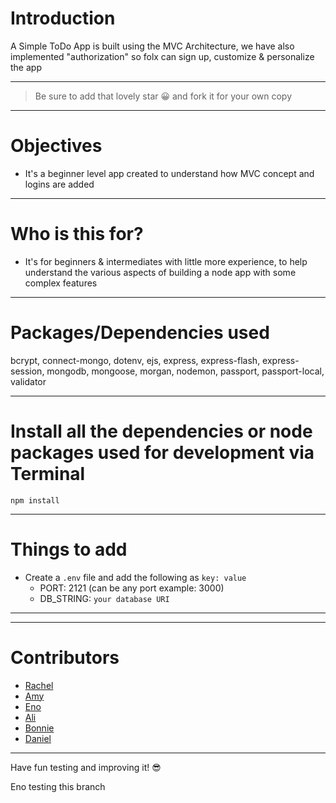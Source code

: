 # Introduction

A Simple ToDo App is built using the MVC Architecture, we have also implemented "authorization" so folx can sign up, customize & personalize the app 

---

> Be sure to add that lovely star 😀 and fork it for your own copy

---

# Objectives

- It's a beginner level app created to understand how MVC concept and logins are added

---

# Who is this for? 

- It's for beginners & intermediates with little more experience, to help understand the various aspects of building a node app with some complex features

---

# Packages/Dependencies used 

bcrypt, connect-mongo, dotenv, ejs, express, express-flash, express-session, mongodb, mongoose, morgan, nodemon, passport, passport-local, validator

---

# Install all the dependencies or node packages used for development via Terminal

`npm install` 

---

# Things to add

- Create a `.env` file and add the following as `key: value` 
  - PORT: 2121 (can be any port example: 3000) 
  - DB_STRING: `your database URI` 
 ---
 
 ---

# Contributors

- [Rachel](https://github.com/RachFairchild)
- [Amy](https://github.com/ApplePieAngel)
- [Eno](https://github.com/codEno12)
- [Ali](https://github.com/AliReza1083)
- [Bonnie](https://github.com/MissGin)
- [Daniel](https://github.com/CodingWithDan)

 ---
 
 Have fun testing and improving it! 😎


Eno testing this branch 